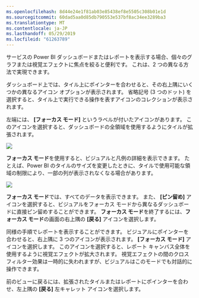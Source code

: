 ```yaml
---
ms.openlocfilehash: 8d44e24e1f81ab03e85438ef8e5505c308b01e1d
ms.sourcegitcommit: 60dad5aa0d85db790553e537bf8ac34ee3289ba3
ms.translationtype: MT
ms.contentlocale: ja-JP
ms.lasthandoff: 05/29/2019
ms.locfileid: "61263789"
---
```

サービスの Power BI ダッシュボードまたはレポートを表示する場合、個々のグラフまたは視覚エフェクトに焦点を絞ると便利です。 これは、2 つの異なる方法で実現できます。

ダッシュボード上では、タイル上にポインターを合わせると、その右上隅にいくつかの異なるアイコン オプションが表示されます。 省略記号 (3 つのドット) を選択すると、タイル上で実行できる操作を表すアイコンのコレクションが表示されます。

左端には、 **[フォーカス モード]** というラベルが付いたアイコンがあります。 このアイコンを選択すると、ダッシュボードの全領域を使用するようにタイルが拡張されます。

![](media/4-4b-display-visuals-tiles-fullscreen/4-4b_1.png)

**フォーカス モード**を使用すると、ビジュアルと凡例の詳細を表示できます。 たとえば、Power BI のタイルのサイズを変更したときに、タイルで使用可能な領域の制限により、一部の列が表示されなくなる場合があります。

![](media/4-4b-display-visuals-tiles-fullscreen/4-4b_2.png)

**フォーカス モード**では、すべてのデータを表示できます。 また、 **[ピン留め]** アイコンを選択すると、ビジュアルをフォーカス モードから異なるダッシュボードに直接ピン留めすることができます。 **フォーカス モード**を終了するには、**フォーカス モード**の画面の右上隅の **[戻る]** アイコンを選択します。

同様の手順でレポートを表示することができます。 ビジュアルにポインターを合わせると、右上隅に 3 つのアイコンが表示されます。 **[フォーカス モード]** アイコンを選択します。 このアイコンを選択すると、レポート キャンバス全体を使用するように視覚エフェクトが拡大されます。 視覚エフェクトの間のクロスフィルター効果は一時的に失われますが、ビジュアルはこのモードでも対話的に操作できます。

前のビューに戻るには、拡張されたタイルまたはレポートにポインターを合わせ、左上隅の **[戻る]** 左キャレット アイコンを選択します。


